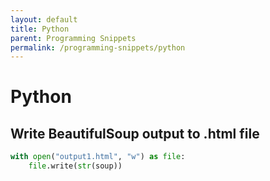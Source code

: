 ```yaml
---
layout: default
title: Python
parent: Programming Snippets
permalink: /programming-snippets/python
---
```


# Python

## Write BeautifulSoup output to .html file

```python
with open("output1.html", "w") as file:
    file.write(str(soup))
```
